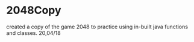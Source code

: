 # 2048Copy
created a copy of the game 2048 to practice using in-built java functions and classes.
20,04/18
